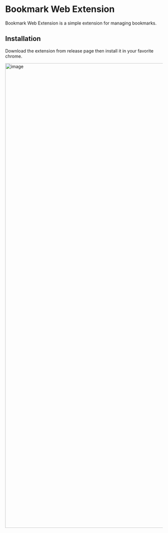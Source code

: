 # Bookmark Web Extension

Bookmark Web Extension is a simple extension for managing bookmarks. 

## Installation

Download the extension from release page then install it in your favorite chrome.



<img width="1487" alt="image" src="https://github.com/cute-angelia/bookmark/assets/26561606/f008051a-bc2e-4854-8aa9-ae1c256166ec">
